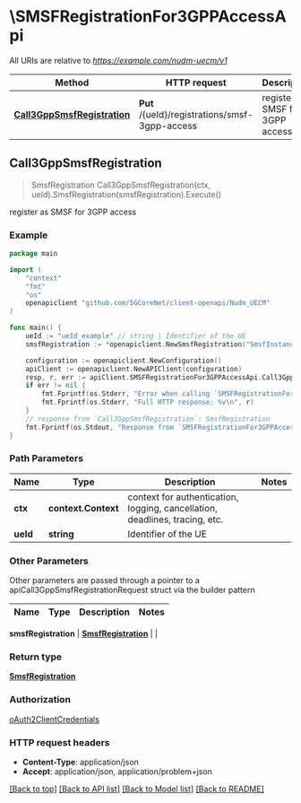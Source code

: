 # \SMSFRegistrationFor3GPPAccessApi

All URIs are relative to *https://example.com/nudm-uecm/v1*

Method | HTTP request | Description
------------- | ------------- | -------------
[**Call3GppSmsfRegistration**](SMSFRegistrationFor3GPPAccessApi.md#Call3GppSmsfRegistration) | **Put** /{ueId}/registrations/smsf-3gpp-access | register as SMSF for 3GPP access



## Call3GppSmsfRegistration

> SmsfRegistration Call3GppSmsfRegistration(ctx, ueId).SmsfRegistration(smsfRegistration).Execute()

register as SMSF for 3GPP access

### Example

```go
package main

import (
    "context"
    "fmt"
    "os"
    openapiclient "github.com/5GCoreNet/client-openapi/Nudm_UECM"
)

func main() {
    ueId := "ueId_example" // string | Identifier of the UE
    smsfRegistration := *openapiclient.NewSmsfRegistration("SmsfInstanceId_example", *openapiclient.NewPlmnId("Mcc_example", "Mnc_example")) // SmsfRegistration | 

    configuration := openapiclient.NewConfiguration()
    apiClient := openapiclient.NewAPIClient(configuration)
    resp, r, err := apiClient.SMSFRegistrationFor3GPPAccessApi.Call3GppSmsfRegistration(context.Background(), ueId).SmsfRegistration(smsfRegistration).Execute()
    if err != nil {
        fmt.Fprintf(os.Stderr, "Error when calling `SMSFRegistrationFor3GPPAccessApi.Call3GppSmsfRegistration``: %v\n", err)
        fmt.Fprintf(os.Stderr, "Full HTTP response: %v\n", r)
    }
    // response from `Call3GppSmsfRegistration`: SmsfRegistration
    fmt.Fprintf(os.Stdout, "Response from `SMSFRegistrationFor3GPPAccessApi.Call3GppSmsfRegistration`: %v\n", resp)
}
```

### Path Parameters


Name | Type | Description  | Notes
------------- | ------------- | ------------- | -------------
**ctx** | **context.Context** | context for authentication, logging, cancellation, deadlines, tracing, etc.
**ueId** | **string** | Identifier of the UE | 

### Other Parameters

Other parameters are passed through a pointer to a apiCall3GppSmsfRegistrationRequest struct via the builder pattern


Name | Type | Description  | Notes
------------- | ------------- | ------------- | -------------

 **smsfRegistration** | [**SmsfRegistration**](SmsfRegistration.md) |  | 

### Return type

[**SmsfRegistration**](SmsfRegistration.md)

### Authorization

[oAuth2ClientCredentials](../README.md#oAuth2ClientCredentials)

### HTTP request headers

- **Content-Type**: application/json
- **Accept**: application/json, application/problem+json

[[Back to top]](#) [[Back to API list]](../README.md#documentation-for-api-endpoints)
[[Back to Model list]](../README.md#documentation-for-models)
[[Back to README]](../README.md)

